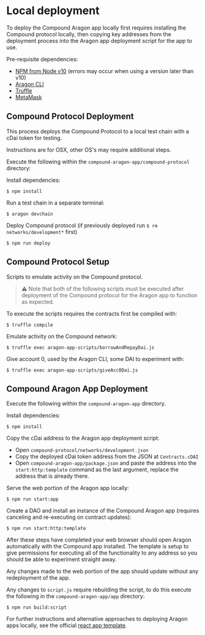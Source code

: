 # Local deployment

To deploy the Compound Aragon app locally first requires installing the Compound protocol locally, then copying key 
addresses from the deployment process into the Aragon app deployment script for the app to use. 

Pre-requisite dependencies:
- [NPM from Node v10](https://nodejs.org/en/download/) (errors may occur when using a version later than v10)
- [Aragon CLI](https://github.com/aragon/aragon-cli)
- [Truffle](https://github.com/trufflesuite/truffle)
- [MetaMask](https://metamask.io/)

## Compound Protocol Deployment 

This process deploys the Compound Protocol to a local test chain with a cDai token for testing. 

Instructions are for OSX, other OS's may require additional steps.

Execute the following within the `compound-aragon-app/compound-protocol` directory:

Install dependencies:
```
$ npm install
```

Run a test chain in a separate terminal:
```
$ aragon devchain
```

Deploy Compound protocol (if previously deployed run `$ rm networks/development*` first)
```
$ npm run deploy
```  


## Compound Protocol Setup
Scripts to emulate activity on the Compound protocol. 

> :warning: Note that both of the following scripts must be executed after deployment of the Compound protocol
 for the Aragon app to function as expected.

To execute the scripts requires the contracts first be compiled with:
```
$ truffle compile
```

Emulate activity on the Compound network:
```
$ truffle exec aragon-app-scripts/borrowAndRepayDai.js
```

Give account 0, used by the Aragon CLI, some DAI to experiment with:
```
$ truffle exec aragon-app-scripts/giveAcc0Dai.js
```

## Compound Aragon App Deployment

Execute the following within the `compound-aragon-app` directory.

Install dependencies:
```
$ npm install
```

Copy the cDai address to the Aragon app deployment script:
- Open `compound-protocol/networks/development.json`
- Copy the deployed cDai token address from the JSON at `Contracts.cDAI`  
- Open `compound-aragon-app/package.json` and paste the address into the `start:http:template` command as the last 
argument, replace the address that is already there.   

Serve the web portion of the Aragon app locally:
```
$ npm run start:app
```

Create a DAO and install an instance of the Compound Aragon app (requires canceling and re-executing on contract updates):
```
$ npm run start:http:template
```

After these steps have completed your web browser should open Aragon automatically with the Compound app installed. The
template is setup to give permissions for executing all of the functionality to any address so you should be able to
experiment straight away. 

Any changes made to the web portion of the app should update without any redeployment of the app.  

Any changes to `script.js` require rebuilding the script, to do this execute the following in the `compound-aragon-app/app` directory:
```
$ npm run build:script
```

For further instructions and alternative approaches to deploying Aragon apps locally, see the official 
[react app template](https://github.com/aragon/aragon-react-boilerplate).